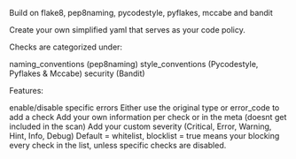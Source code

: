 Build on flake8, pep8naming, pycodestyle, pyflakes, mccabe and bandit

Create your own simplified yaml that serves as your code policy.

Checks are categorized under:

  naming_conventions (pep8naming)
  style_conventions (Pycodestyle, Pyflakes & Mccabe)
  security (Bandit)

Features:

  enable/disable specific errors
  Either use the original type or error_code to add a check
  Add your own information per check or in the meta (doesnt get included in the scan)
  Add your custom severity (Critical, Error, Warning, Hint, Info, Debug)
  Default = whitelist, blocklist = true means your blocking every check in the list, unless specific checks are disabled.

  

